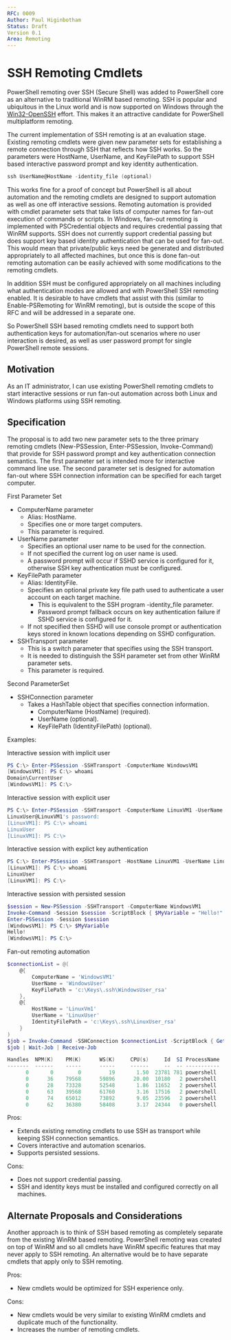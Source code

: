 ```yaml
---
RFC: 0009
Author: Paul Higinbotham
Status: Draft
Version 0.1
Area: Remoting
---
```


# SSH Remoting Cmdlets

PowerShell remoting over SSH (Secure Shell) was added to PowerShell core as an alternative to traditional WinRM based remoting.  SSH is popular and ubiquitous in the Linux world and is now supported on Windows through the [Win32-OpenSSH] effort.  This makes it an attractive candidate for PowerShell multiplatform remoting.  

The current implementation of SSH remoting is at an evaluation stage.  Existing remoting cmdlets were given new parameter sets for establishing a remote connection through SSH that reflects how SSH works.  So the parameters were HostName, UserName, and KeyFilePath to support SSH based interactive password prompt and key identity authentication.   

```PowerShell
ssh UserName@HostName -identity_file (optional)
```

This works fine for a proof of concept but PowerShell is all about automation and the remoting cmdlets are designed to support automation as well as one off interactive sessions.  Remoting automation is provided with cmdlet parameter sets that take lists of computer names for fan-out execution of commands or scripts.  In Windows, fan-out remoting is implemented with PSCredential objects and requires credential passing that WinRM supports.  SSH does not currently support credential passing but does support key based identity authentication that can be used for fan-out.  This would mean that private/public keys need be generated and distributed appropriately to all affected machines, but once this is done fan-out remoting automation can be easily achieved with some modifications to the remoting cmdlets.  

In addition SSH must be configured appropriately on all machines including what authentication modes are allowed and with PowerShell SSH remoting enabled.  It is desirable to have cmdlets that assist with this (similar to Enable-PSRemoting for WinRM remoting), but is outside the scope of this RFC and will be addressed in a separate one.  

So PowerShell SSH based remoting cmdlets need to support both authentication keys for automation/fan-out scenarios where no user interaction is desired, as well as user password prompt for single PowerShell remote sessions.

[Win32-OpenSSH]: https://github.com/PowerShell/Win32-OpenSSH/

## Motivation

As an IT administrator, I can use existing PowerShell remoting cmdlets to start interactive sessions or run fan-out automation across both Linux and Windows platforms using SSH remoting.

## Specification

The proposal is to add two new parameter sets to the three primary remoting cmdlets (New-PSSession, Enter-PSSession, Invoke-Command) that provide for SSH password prompt and key authentication connection semantics.  The first parameter set is intended more for interactive command line use.  The second parameter set is designed for automation fan-out where SSH connection information can be specified for each target computer.

First Parameter Set  
- ComputerName parameter
   + Alias: HostName.
   + Specifies one or more target computers.
   + This parameter is required.
- UserName parameter
   + Specifies an optional user name to be used for the connection. 
   + If not specified the current log on user name is used.
   + A password prompt will occur if SSHD service is configured for it, otherwise SSH key authentication must be configured.
- KeyFilePath parameter
   + Alias: IdentityFile.
   + Specifies an optional private key file path used to authenticate a user account on each target machine.
      + This is equivalent to the SSH program -identity_file parameter.
      + Password prompt fallback occurs on key authentication failure if SSHD service is configured for it.
   + If not specified then SSHD will use console prompt or authentication keys stored in known locations depending on SSHD configuration.
- SSHTransport parameter
   + This is a switch parameter that specifies using the SSH transport.
   + It is needed to distinguish the SSH parameter set from other WinRM parameter sets.
   + This parameter is required.

Second ParameterSet
- SSHConnection parameter
   + Takes a HashTable object that specifies connection information.
      - ComputerName (HostName)           (required).
      - UserName                          (optional).
      - KeyFilePath (IdentityFilePath)    (optional).

Examples:

Interactive session with implicit user
```PowerShell
PS C:\> Enter-PSSession -SSHTransport -ComputerName WindowsVM1
[WindowsVM1]: PS C:\> whoami
Domain\CurrentUser
[WindowsVM1]: PS C:\>
```

Interactive session with explicit user
```PowerShell
PS C:\> Enter-PSSession -SSHTransport -ComputerName LinuxVM1 -UserName LinuxUser
LinuxUser@LinuxVM1's password:
[LinuxVM1]: PS C:\> whoami
LinuxUser
[LinuxVM1]: PS C:\> 
```

Interactive session with explict key authentication
```PowerShell
PS C:\> Enter-PSSession -SSHTransport -HostName LinuxVM1 -UserName LinuxUser -IdentityFilePath c:\Keys\.ssh\LinuxUserKey_rsa
[LinuxVM1]: PS C:\> whoami
LinuxUser
[LinuxVM1]: PS C:\> 
```

Interactive session with persisted session
```PowerShell
$session = New-PSSession -SSHTransport -ComputerName WindowsVM1
Invoke-Command -Session $session -ScriptBlock { $MyVariable = "Hello!" }
Enter-PSSession -Session $session
[WindowsVM1]: PS C:\> $MyVariable
Hello!
[WindowsVM1]: PS C:\>
```

Fan-out remoting automation
```PowerShell
$connectionList = @(
    @{
        ComputerName = 'WindowsVM1'
        UserName = 'WindowsUser'
        KeyFilePath = 'c:\Keys\.ssh\WindowsUser_rsa'
    },
    @{
        HostName = 'LinuxVm1'
        UserName = 'LinuxUser'
        IdentityFilePath = 'c:\Keys\.ssh\LinuxUser_rsa'
    }
)
$job = Invoke-Command -SSHConnection $connectionList -ScriptBlock { Get-Process powershell } -AsJob
$job | Wait-Job | Receive-Job

Handles  NPM(K)    PM(K)      WS(K)     CPU(s)     Id  SI ProcessName                    PSComputerName
-------  ------    -----      -----     ------     --  -- -----------                    --------------
      0       0        0         19       1.50  23781 781 powershell                     LinuxVM1
      0      36    79568      59896      20.00  10180   2 powershell                     WindowsVM1
      0      28    73328      52548       1.86  11652   2 powershell                     WindowsVM1
      0      63    39568      61760       3.16  17516   2 powershell                     WindowsVM1
      0      74    65012      73892       9.05  23596   2 powershell                     WindowsVM1
      0      62    36380      58408       3.17  24344   0 powershell                     WindowsVM1
```

Pros: 
 + Extends existing remoting cmdlets to use SSH as transport while keeping SSH connection semantics.  
 + Covers interactive and automation scenarios.
 + Supports persisted sessions.

Cons:
 + Does not support credential passing.
 + SSH and identity keys must be installed and configured correctly on all machines.

## Alternate Proposals and Considerations

Another approach is to think of SSH based remoting as completely separate from the existing WinRM based remoting.  PowerShell remoting was created on top of WinRM and so all cmdlets have WinRM specific features that may never apply to SSH remoting.  An alternative would be to have separate cmdlets that apply only to SSH remoting.

Pros:
 + New cmdlets would be optimized for SSH experience only.

Cons:
 + New cmdlets would be very similar to existing WinRM cmdlets and duplicate much of the functionality.
 + Increases the number of remoting cmdlets.